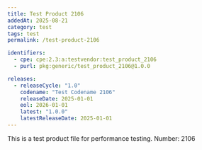 ```yaml
---
title: Test Product 2106
addedAt: 2025-08-21
category: test
tags: test
permalink: /test-product-2106

identifiers:
  - cpe: cpe:2.3:a:testvendor:test_product_2106
  - purl: pkg:generic/test_product_2106@1.0.0

releases:
  - releaseCycle: "1.0"
    codename: "Test Codename 2106"
    releaseDate: 2025-01-01
    eol: 2026-01-01
    latest: "1.0.0"
    latestReleaseDate: 2025-01-01
---
```


This is a test product file for performance testing. Number: 2106
